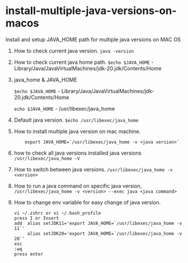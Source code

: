 # install-multiple-java-versions-on-macos
Install and setup JAVA_HOME path for multiple java versions on MAC OS



1. How to check current java version.
   `java -version`
2. How to check current java home path.
    `$echo $JAVA_HOME` - Library/Java/JavaVirtualMachines/jdk-20.jdk/Contents/Home
3. java_home & JAVA_HOME

   `$echo $JAVA_HOME` - Library/Java/JavaVirtualMachines/jdk-20.jdk/Contents/Home

    `echo $JAVA_HOME` - /usr/libexec/java_home
4. Default java version.
    `$echo /usr/libexec/java_home`
5. How to install multiple java version on mac machine.
   ```
       export JAVA_HOME=`/usr/libexec/java_home -v <java version>`
   ```
6. how to check all java versions installed java versions
  `/usr/libexec/java_home -V` 
7. How to switch between java versions.
   `/usr/libexec/java_home -v <version>`
8. How to run a java command on specific java version,
 `/usr/libexec/java_home -v <version> --exec java <java command>`
9. How to change env variable for easy change of java version.
    ```
   vi ~/.zshrc or vi ~/.bash_profile
    press I or Insert
    add  alias setJDK11='export JAVA_HOME=`/usr/libexec/java_home -v 11`'
         alias setJDK20='export JAVA_HOME=`/usr/libexec/java_home -v 20`'
    esc
    :wq
    press enter
```
